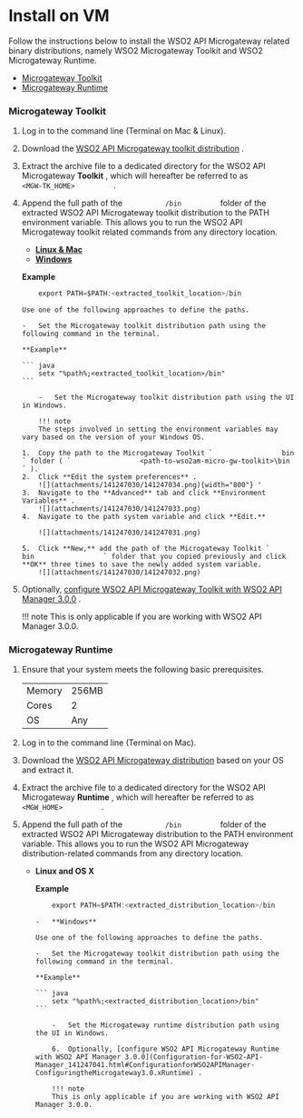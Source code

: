 # Install on VM

Follow the instructions below to install the WSO2 API Microgateway related binary distributions, namely WSO2 Microgateway Toolkit and WSO2 Microgateway Runtime.

-   [Microgateway Toolkit](#InstallonVM-MicrogatewayToolkit)
-   [Microgateway Runtime](#InstallonVM-MicrogatewayRuntime)

### Microgateway Toolkit

1.  Log in to the command line (Terminal on Mac & Linux).

2.  Download the [WSO2 API Microgateway toolkit distribution](https://wso2.com/api-management/api-microgateway/) .

3.  Extract the archive file to a dedicated directory for the WSO2 API Microgateway **Toolkit** , which will hereafter be referred to as `           <MGW-TK_HOME>          ` .

4.  Append the full path of the `           /bin          ` folder of the extracted WSO2 API Microgateway toolkit distribution to the PATH environment variable.
    This allows you to run the WSO2 API Microgateway toolkit related commands from any directory location.

    -   [**Linux & Mac**](#toolkit-path-unix)
    -   [**Windows**](#toolkit-path-windows)

    **Example**

    ``` java
        export PATH=$PATH:<extracted_toolkit_location>/bin
    ```

        Use one of the following approaches to define the paths.

        -   Set the Microgateway toolkit distribution path using the following command in the terminal.

        **Example**

        ``` java
            setx "%path%;<extracted_toolkit_location>/bin"
        ```

            -   Set the Microgateway toolkit distribution path using the UI in Windows.

            !!! note
            The steps involved in setting the environment variables may vary based on the version of your Windows OS.

        1.  Copy the path to the Microgateway Toolkit `                 bin                ` folder ( `                 <path-to-wso2am-micro-gw-toolkit>\bin                ` ).
        2.  Click **Edit the system preferences** .
            ![](attachments/141247030/141247034.png){width="800"} '
        3.  Navigate to the **Advanced** tab and click **Environment Variables** .
            ![](attachments/141247030/141247033.png)
        4.  Navigate to the path system variable and click **Edit.**

            ![](attachments/141247030/141247031.png)

        5.  Click **New,** add the path of the Microgateway Toolkit `                  bin                 ` folder that you copied previously and click **OK** three times to save the newly added system variable.
            ![](attachments/141247030/141247032.png)

5.  Optionally, [configure WSO2 API Microgateway Toolkit with WSO2 API Manager 3.0.0](Configuration-for-WSO2-API-Manager_141247041.html#ConfigurationforWSO2APIManager-ConfiguringtheMicrogateway3.0.xToolkit) .

    !!! note
        This is only applicable if you are working with WSO2 API Manager 3.0.0.

### Microgateway Runtime

1.  Ensure that your system meets the following basic prerequisites.

    |        |       |
    |--------|-------|
    | Memory | 256MB |
    | Cores  | 2     |
    | OS     | Any   |

2.  Log in to the command line (Terminal on Mac).

3.  Download the [WSO2 API Microgateway distribution](https://wso2.com/api-management/api-microgateway/) based on your OS and extract it.

4.  Extract the archive file to a dedicated directory for the WSO2 API Microgateway **Runtime** , which will hereafter be referred to as `           <MGW_HOME>          ` .

5.  Append the full path of the `           /bin          ` folder of the extracted WSO2 API Microgateway distribution to the PATH environment variable.
    This allows you to run the WSO2 API Microgateway distribution-related commands from any directory location.

    -   **Linux and OS X**

        **Example**

        ``` java
            export PATH=$PATH:<extracted_distribution_location>/bin
        ```

            -   **Windows**

            Use one of the following approaches to define the paths.

            -   Set the Microgateway toolkit distribution path using the following command in the terminal.

            **Example**

            ``` java
                setx "%path%;<extracted_distribution_location>/bin"
            ```

                -   Set the Microgateway runtime distribution path using the UI in Windows.

                6.  Optionally, [configure WSO2 API Microgateway Runtime with WSO2 API Manager 3.0.0](Configuration-for-WSO2-API-Manager_141247041.html#ConfigurationforWSO2APIManager-ConfiguringtheMicrogateway3.0.xRuntime) .

                !!! note
                This is only applicable if you are working with WSO2 API Manager 3.0.0.


